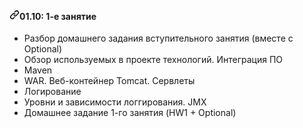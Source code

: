 <h4><a id="user-content-0110-1-е-занятие" class="anchor" aria-hidden="true" href="#0110-1-е-занятие"><svg class="octicon octicon-link" viewBox="0 0 16 16" version="1.1" width="16" height="16" aria-hidden="true"><path fill-rule="evenodd" d="M7.775 3.275a.75.75 0 001.06 1.06l1.25-1.25a2 2 0 112.83 2.83l-2.5 2.5a2 2 0 01-2.83 0 .75.75 0 00-1.06 1.06 3.5 3.5 0 004.95 0l2.5-2.5a3.5 3.5 0 00-4.95-4.95l-1.25 1.25zm-4.69 9.64a2 2 0 010-2.83l2.5-2.5a2 2 0 012.83 0 .75.75 0 001.06-1.06 3.5 3.5 0 00-4.95 0l-2.5 2.5a3.5 3.5 0 004.95 4.95l1.25-1.25a.75.75 0 00-1.06-1.06l-1.25 1.25a2 2 0 01-2.83 0z"></path></svg></a>01.10: 1-е занятие</h4>
<ul>
<li>Разбор домашнего задания вступительного занятия (вместе с Optional)</li>
<li>Обзор используемых в проекте технологий. Интеграция ПО</li>
<li>Maven</li>
<li>WAR. Веб-контейнер Tomcat. Сервлеты</li>
<li>Логирование</li>
<li>Уровни и зависимости логгирования. JMX</li>
<li>Домашнее задание 1-го занятия (HW1 + Optional)</li>
</ul>
